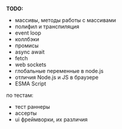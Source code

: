 **TODO:**

- массивы, методы работы с массивами
- полифил и транспиляция
- event loop
- коллбэки
- промисы
- async await
- fetch
- web sockets
- глобальные переменные в node.js
- отличия Node.js и JS в браузере
- ESMA Script 

по тестам:
- тест раннеры
- ассерты
- ui фреймворки, их различия